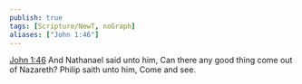 ```yaml
---
publish: true
tags: [Scripture/NewT, noGraph]
aliases: ["John 1:46"]
---
```

[John 1:46](https://churchofjesuschrist.org/study/scriptures/nt/john/1?lang=eng&id=p46#p46) And Nathanael said unto him, Can there any good thing come out of Nazareth? Philip saith unto him, Come and see.
